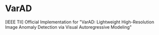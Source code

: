 # VarAD
[IEEE TII] Official Implementation for "VarAD: Lightweight High-Resolution Image Anomaly Detection via Visual Autoregressive Modeling"
